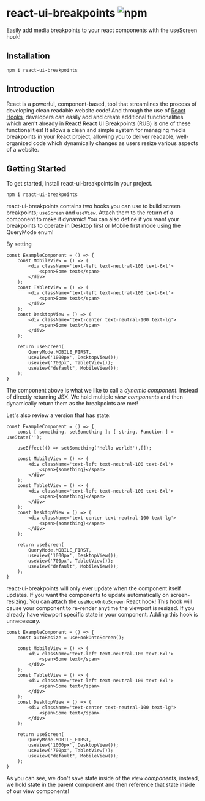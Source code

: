# react-ui-breakpoints ![npm](https://badgen.net/npm/v/react-ui-breakpoints)
Easily add media breakpoints to your react components with the useScreen hook!

## Installation
```
npm i react-ui-breakpoints
```

## Introduction
React is a powerful, component-based, tool that streamlines the process of developing clean readable website code! And through the use of [React Hooks][1], developers can easily add and create additional functionalities which aren't already in React! React UI Breakpoints (RUB) is one of these functionalities! It allows a clean and simple system for managing media breakpoints in your React project, allowing you to deliver readable, well-organized code which dynamically changes as users resize various aspects of a website.

## Getting Started
To get started, install react-ui-breakpoints in your project.

```
npm i react-ui-breakpoints
```

react-ui-breakpoints contains two hooks you can use to build screen breakpoints; `useScreen` and `useView`. Attach them to the return of a component to make it dynamic!
You can also define if you want your breakpoints to operate in Desktop first or Mobile first mode using the QueryMode enum!

By setting 
```tsx
const ExampleComponent = () => {
    const MobileView = () => (
        <div className='text-left text-neutral-100 text-6xl'>
            <span>Some text</span>
        </div>
    );
    const TabletView = () => (
        <div className='text-left text-neutral-100 text-6xl'>
            <span>Some text</span>
        </div>
    );
    const DesktopView = () => (
        <div className='text-center text-neutral-100 text-lg'>
            <span>Some text</span>
        </div>
    );

    return useScreen(
        QueryMode.MOBILE_FIRST,
        useView('1000px', DesktopView());
        useView('700px', TabletView());
        useView("default", MobileView());
    );
}
```
The component above is what we like to call a *dynamic component*. Instead of directly returning JSX. We hold multiple *view components* and then dynamically return them as the breakpoints are met!

Let's also review a version that has state:
```tsx
const ExampleComponent = () => {
    const [ something, setSomething ]: [ string, Function ] = useState('');

    useEffect(() => setSomething('Hello world!'),[]);

    const MobileView = () => (
        <div className='text-left text-neutral-100 text-6xl'>
            <span>{something}</span>
        </div>
    );
    const TabletView = () => (
        <div className='text-left text-neutral-100 text-6xl'>
            <span>{something}</span>
        </div>
    );
    const DesktopView = () => (
        <div className='text-center text-neutral-100 text-lg'>
            <span>{something}</span>
        </div>
    );

    return useScreen(
        QueryMode.MOBILE_FIRST,
        useView('1000px', DesktopView());
        useView('700px', TabletView());
        useView("default", MobileView());
    );
}
```

react-ui-breakpoints will only ever update when the component itself updates. If you want the components to update automatically on screen-resizing. You can attach the `useHookOntoScreen` React hook!
This hook will cause your component to re-render anytime the viewport is resized.
If you already have viewport specific state in your component. Adding this hook is unnecessary.
```tsx
const ExampleComponent = () => {
    const autoResize = useHookOntoScreen();

    const MobileView = () => (
        <div className='text-left text-neutral-100 text-6xl'>
            <span>Some text</span>
        </div>
    );
    const TabletView = () => (
        <div className='text-left text-neutral-100 text-6xl'>
            <span>Some text</span>
        </div>
    );
    const DesktopView = () => (
        <div className='text-center text-neutral-100 text-lg'>
            <span>Some text</span>
        </div>
    );

    return useScreen(
        QueryMode.MOBILE_FIRST,
        useView('1000px', DesktopView());
        useView('700px', TabletView());
        useView("default", MobileView());
    );
}
```


As you can see, we don't save state inside of the *view components*, instead, we hold state in the parent component and then reference that state inside of our view components!

[1]: https://reactjs.org/docs/hooks-reference.html
